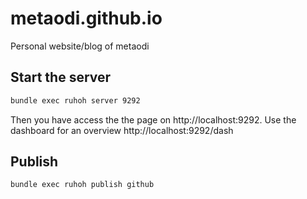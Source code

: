 metaodi.github.io
=================

Personal website/blog of metaodi

## Start the server

```bash
bundle exec ruhoh server 9292
```

Then you have access the the page on http://localhost:9292.
Use the dashboard for an overview http://localhost:9292/dash

## Publish

```bash
bundle exec ruhoh publish github
```

